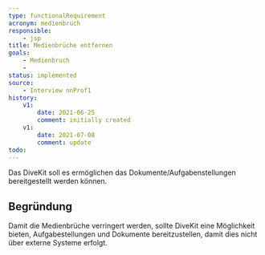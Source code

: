 ```yaml
---
type: functionalRequirement
acronym: medienbruch
responsible: 
    - jsp
title: Medienbrüche entfernen
goals: 
    - Medienbruch
    -
status: implemented
source:
    - Interview nnProf1
history:
    v1:
        date: 2021-06-25
        comment: initially created
    v1:
        date: 2021-07-08
        comment: update
todo: 
---
```



Das DiveKit soll es ermöglichen das Dokumente/Aufgabenstellungen bereitgestellt werden können.

## Begründung

Damit die Medienbrüche verringert werden, sollte DiveKit eine Möglichkeit bieten, Aufgabestellungen und Dokumente bereitzustellen, damit dies nicht über externe Systeme erfolgt.
